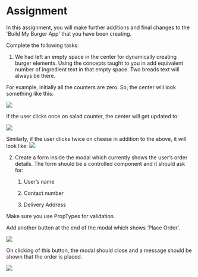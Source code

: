 # Assignment

In this assignment, you will make further additions and final changes to the 'Build My Burger App' that you have been creating.

Complete the following tasks:

1.	We had left an empty space in the center for dynamically creating burger elements. Using the concepts taught to you in add equivalent number of ingredient text in that empty space. Two breads text will always be there.


For example, initially all the counters are zero. So, the center will look something like this:

![](https://github.com/greyatom-school/the-minerva-project/raw/master/FEWD/sprint_4/images/BMB4.PNG)

If the user clicks once on salad counter, the center will get updated to:
 
![](https://github.com/greyatom-school/the-minerva-project/raw/master/FEWD/sprint_4/images/BMB51.PNG)

Similarly, if the user clicks twice on cheese in addition to the above, it will look like:
  ![](https://github.com/greyatom-school/the-minerva-project/raw/master/FEWD/sprint_4/images/BMB61.PNG)


2.	Create a form inside the modal which currently shows the user’s order details. The form should be a controlled component and it should ask for:

    1. User’s name

    2. Contact number

    3. Delivery Address


Make sure you use PropTypes for validation.

Add another button at the end of the modal which shows ‘Place Order’. 

![](https://github.com/greyatom-school/the-minerva-project/raw/master/FEWD/sprint_4/images/BMB7.PNG)


On clicking of this button, the modal should close and a message should be shown that the order is placed.     

![](https://github.com/greyatom-school/the-minerva-project/raw/master/FEWD/sprint_4/images/BMB8.PNG)

